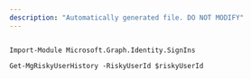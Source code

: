 ```yaml
---
description: "Automatically generated file. DO NOT MODIFY"
---
```


```powershellv1

Import-Module Microsoft.Graph.Identity.SignIns

Get-MgRiskyUserHistory -RiskyUserId $riskyUserId

```